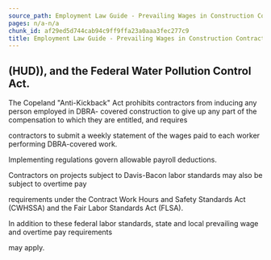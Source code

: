 ```yaml
---
source_path: Employment Law Guide - Prevailing Wages in Construction Contracts.md
pages: n/a-n/a
chunk_id: af29ed5d744cab94c9ff9ffa23a0aaa3fec277c9
title: Employment Law Guide - Prevailing Wages in Construction Contracts
---
```

## (HUD)), and the Federal Water Pollution Control Act.

The Copeland "Anti-Kickback" Act prohibits contractors from inducing any person employed in DBRA- covered construction to give up any part of the compensation to which they are entitled, and requires

contractors to submit a weekly statement of the wages paid to each worker performing DBRA-covered work.

Implementing regulations govern allowable payroll deductions.

Contractors on projects subject to Davis-Bacon labor standards may also be subject to overtime pay

requirements under the Contract Work Hours and Safety Standards Act (CWHSSA) and the Fair Labor Standards Act (FLSA).

In addition to these federal labor standards, state and local prevailing wage and overtime pay requirements

may apply.
